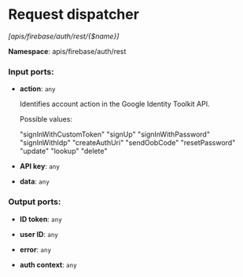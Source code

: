 # Request dispatcher

_[apis/firebase/auth/rest/{$name}]_

__Namespace__: apis/firebase/auth/rest

### Input ports:

* __action__: ` any `

    Identifies account action in the Google Identity Toolkit API.
    
    Possible values:
    
    "signInWithCustomToken"
    "signUp"
    "signInWithPassword"
    "signInWithIdp"
    "createAuthUri"
    "sendOobCode"
    "resetPassword"
    "update"
    "lookup"
    "delete"


* __API key__: ` any `


* __data__: ` any `

### Output ports:

* __ID token__: ` any `


* __user ID__: ` any `


* __error__: ` any `


* __auth context__: ` any `

